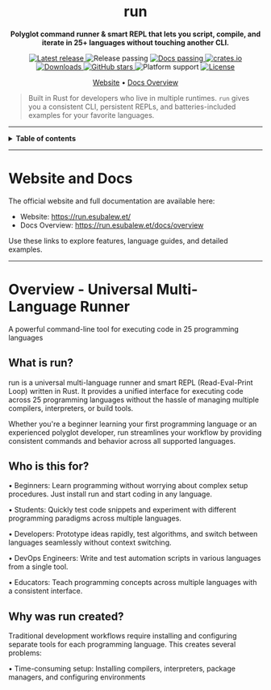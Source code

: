 <h1 align="center">run</h1>

<p align="center">
	<strong>Polyglot command runner & smart REPL that lets you script, compile, and iterate in 25+ languages without touching another CLI.</strong>
</p>

<p align="center">
  <!-- Release -->
  <a href="https://github.com/Esubaalew/run/releases/latest">
    <img src="https://img.shields.io/github/v/release/Esubaalew/run?style=flat-square&color=orange&logo=github" alt="Latest release" />
  </a>

  <!-- Release status -->
  <img src="https://img.shields.io/badge/release-passing-brightgreen?style=flat-square" alt="Release passing" />

  <!-- Docs -->
  <a href="https://docs.rs/run-kit">
    <img src="https://img.shields.io/badge/docs-passing-brightgreen?style=flat-square&logo=rust" alt="Docs passing" />
  </a>

  <!-- Crates.io -->
  <a href="https://crates.io/crates/run-kit">
    <img src="https://img.shields.io/crates/v/run-kit.svg?style=flat-square&logo=rust&color=red" alt="crates.io" />
  </a>

  <!-- Downloads -->
  <a href="https://github.com/Esubaalew/run/releases">
    <img src="https://img.shields.io/github/downloads/Esubaalew/run/total?style=flat-square&color=blue" alt="Downloads" />
  </a>

  <!-- Stars -->
  <a href="https://github.com/Esubaalew/run/stargazers">
    <img src="https://img.shields.io/github/stars/Esubaalew/run?style=flat-square&color=yellow" alt="GitHub stars" />
  </a>

  <!-- Platforms -->
  <img src="https://img.shields.io/badge/platform-Linux%20%7C%20macOS%20%7C%20Windows-lightgrey?style=flat-square" alt="Platform support" />

  <!-- License -->
  <a href="LICENSE">
    <img src="https://img.shields.io/badge/license-Apache%202.0-blue?style=flat-square" alt="License" />
  </a>
</p>

<p align="center">
	<a href="https://run.esubalew.et/">Website</a>
	•
	<a href="https://run.esubalew.et/docs/overview">Docs Overview</a>
</p>

> Built in Rust for developers who live in multiple runtimes. `run` gives you a consistent CLI, persistent REPLs, and batteries-included examples for your favorite languages.

---

<details>
<summary><strong>Table of contents</strong></summary>

- [Website and Docs](#website-and-docs)
- [Overview](#overview---universal-multi-language-runner)
  - [What is run?](#what-is-run)
  - [Who is this for?](#who-is-this-for)
  - [Why was run created?](#why-was-run-created)
  - [Why Rust?](#why-rust)
- [Highlights](#-highlights)
- [Quickstart](#-quickstart)
- [Installation](#-installation)
- [How it works](#-how-it-works)
- [Supported languages](#-supported-languages)
  - [Complete Language Aliases Reference](#complete-language-aliases-reference)
- [Command Variations - Flexible Syntax](#command-variations---flexible-syntax)
- [Command-Line Flags Reference](#command-line-flags-reference)
- [⚠️ When to Use --lang (Important!)](#️-when-to-use---lang-important)
- [Main Function Flexibility](#main-function-flexibility)
- [Examples](#-examples)
- [REPL](#-repl)
  - [Interactive REPL - Line by Line or Paste All](#interactive-repl---line-by-line-or-paste-all)
  - [Variable Persistence & Language Switching](#variable-persistence--language-switching)
  - [REPL Commands](#repl-commands)
- [Stdin Piping Examples](#stdin-piping-examples)
- [Language-Specific Notes](#language-specific-notes)
- [📄 License](#-license)

</details>

---

# Website and Docs

The official website and full documentation are available here:

- Website: https://run.esubalew.et/
- Docs Overview: https://run.esubalew.et/docs/overview

Use these links to explore features, language guides, and detailed examples.

---

# Overview - Universal Multi-Language Runner

A powerful command-line tool for executing code in 25 programming languages

## What is run?

run is a universal multi-language runner and smart REPL (Read-Eval-Print Loop) written in Rust. It provides a unified interface for executing code across 25 programming languages without the hassle of managing multiple compilers, interpreters, or build tools.

Whether you're a beginner learning your first programming language or an experienced polyglot developer, run streamlines your workflow by providing consistent commands and behavior across all supported languages.

## Who is this for?

• Beginners: Learn programming without worrying about complex setup procedures. Just install run and start coding in any language.

• Students: Quickly test code snippets and experiment with different programming paradigms across multiple languages.

• Developers: Prototype ideas rapidly, test algorithms, and switch between languages seamlessly without context switching.

• DevOps Engineers: Write and test automation scripts in various languages from a single tool.

• Educators: Teach programming concepts across multiple languages with a consistent interface.

## Why was run created?

Traditional development workflows require installing and configuring separate tools for each programming language. This creates several problems:

• Time-consuming setup: Installing compilers, interpreters, package managers, and configuring environments 